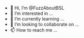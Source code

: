 - 👋 Hi, I’m @FuzzAboutBSL
- 👀 I’m interested in ...
- 🌱 I’m currently learning ...
- 💞️ I’m looking to collaborate on ...
- 📫 How to reach me ...

<!---
FuzzAboutBSL/FuzzAboutBSL is a ✨ special ✨ repository because its `README.md` (this file) appears on your GitHub profile.
You can click the Preview link to take a look at your changes.
--->
